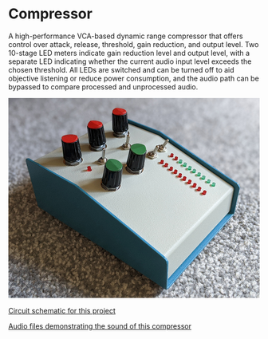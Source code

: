 # Compressor
A high-performance VCA-based dynamic range compressor that offers control over attack, release, threshold, gain reduction, and output level.  Two 10-stage LED meters indicate gain reduction level and output level, with a separate LED indicating whether the current audio input level exceeds the chosen threshold.  All LEDs are switched and can be turned off to aid objective listening or reduce power consumption, and the audio path can be bypassed to compare processed and unprocessed audio.

![compressor](Images/compressor_small.jpg)

[Circuit schematic for this project](Schematic/VCA_Compressor_Schematic.pdf)

[Audio files demonstrating the sound of this compressor](https://github.com/tom-raistrick/compressor/tree/master/Audio%20Demos)
